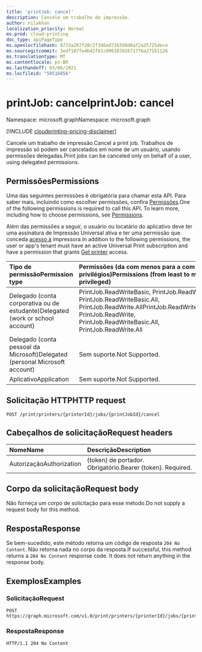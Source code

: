 ```yaml
---
title: 'printJob: cancel'
description: Cancele um trabalho de impressão.
author: nilakhan
localization_priority: Normal
ms.prod: cloud-printing
doc_type: apiPageType
ms.openlocfilehash: 8733a267f20c2f346ed7163d8d0af2a25725dece
ms.sourcegitcommit: 3edf187fe4b42f81c09610782671776a27161126
ms.translationtype: MT
ms.contentlocale: pt-BR
ms.lasthandoff: 03/06/2021
ms.locfileid: "50516856"
---
```

# <a name="printjob-cancel"></a><span data-ttu-id="9f713-103">printJob: cancel</span><span class="sxs-lookup"><span data-stu-id="9f713-103">printJob: cancel</span></span>
<span data-ttu-id="9f713-104">Namespace: microsoft.graph</span><span class="sxs-lookup"><span data-stu-id="9f713-104">Namespace: microsoft.graph</span></span>

[!INCLUDE [cloudprinting-pricing-disclaimer](../../includes/cloudprinting-pricing-disclaimer.md)]

<span data-ttu-id="9f713-105">Cancele um trabalho de impressão.</span><span class="sxs-lookup"><span data-stu-id="9f713-105">Cancel a print job.</span></span> <span data-ttu-id="9f713-106">Trabalhos de impressão só podem ser cancelados em nome de um usuário, usando permissões delegadas.</span><span class="sxs-lookup"><span data-stu-id="9f713-106">Print jobs can be canceled only on behalf of a user, using delegated permissions.</span></span>

## <a name="permissions"></a><span data-ttu-id="9f713-107">Permissões</span><span class="sxs-lookup"><span data-stu-id="9f713-107">Permissions</span></span>
<span data-ttu-id="9f713-p102">Uma das seguintes permissões é obrigatória para chamar esta API. Para saber mais, incluindo como escolher permissões, confira [Permissões](/graph/permissions-reference).</span><span class="sxs-lookup"><span data-stu-id="9f713-p102">One of the following permissions is required to call this API. To learn more, including how to choose permissions, see [Permissions](/graph/permissions-reference).</span></span>

<span data-ttu-id="9f713-110">Além das permissões a seguir, o usuário ou locatário do aplicativo deve ter uma assinatura de Impressão Universal ativa e ter uma permissão que conceda [acesso à](printer-get.md) impressora.</span><span class="sxs-lookup"><span data-stu-id="9f713-110">In addition to the following permissions, the user or app's tenant must have an active Universal Print subscription and have a permission that grants [Get printer](printer-get.md) access.</span></span>

|<span data-ttu-id="9f713-111">Tipo de permissão</span><span class="sxs-lookup"><span data-stu-id="9f713-111">Permission type</span></span> | <span data-ttu-id="9f713-112">Permissões (da com menos para a com mais privilégios)</span><span class="sxs-lookup"><span data-stu-id="9f713-112">Permissions (from least to most privileged)</span></span> |
|:---------------|:--------------------------------------------|
|<span data-ttu-id="9f713-113">Delegado (conta corporativa ou de estudante)</span><span class="sxs-lookup"><span data-stu-id="9f713-113">Delegated (work or school account)</span></span>| <span data-ttu-id="9f713-114">PrintJob.ReadWriteBasic, PrintJob.ReadWrite, PrintJob.ReadWriteBasic.All, PrintJob.ReadWrite.All</span><span class="sxs-lookup"><span data-stu-id="9f713-114">PrintJob.ReadWriteBasic, PrintJob.ReadWrite, PrintJob.ReadWriteBasic.All, PrintJob.ReadWrite.All</span></span> |
|<span data-ttu-id="9f713-115">Delegado (conta pessoal da Microsoft)</span><span class="sxs-lookup"><span data-stu-id="9f713-115">Delegated (personal Microsoft account)</span></span>|<span data-ttu-id="9f713-116">Sem suporte.</span><span class="sxs-lookup"><span data-stu-id="9f713-116">Not Supported.</span></span>|
|<span data-ttu-id="9f713-117">Aplicativo</span><span class="sxs-lookup"><span data-stu-id="9f713-117">Application</span></span>| <span data-ttu-id="9f713-118">Sem suporte.</span><span class="sxs-lookup"><span data-stu-id="9f713-118">Not Supported.</span></span> |

## <a name="http-request"></a><span data-ttu-id="9f713-119">Solicitação HTTP</span><span class="sxs-lookup"><span data-stu-id="9f713-119">HTTP request</span></span>

<!-- {
  "blockType": "ignored"
}
-->
``` http
POST /print/printers/{printerId}/jobs/{printJobId}/cancel
```

## <a name="request-headers"></a><span data-ttu-id="9f713-120">Cabeçalhos de solicitação</span><span class="sxs-lookup"><span data-stu-id="9f713-120">Request headers</span></span>
|<span data-ttu-id="9f713-121">Nome</span><span class="sxs-lookup"><span data-stu-id="9f713-121">Name</span></span>|<span data-ttu-id="9f713-122">Descrição</span><span class="sxs-lookup"><span data-stu-id="9f713-122">Description</span></span>|
|:---|:---|
|<span data-ttu-id="9f713-123">Autorização</span><span class="sxs-lookup"><span data-stu-id="9f713-123">Authorization</span></span>|<span data-ttu-id="9f713-p103">{token} de portador. Obrigatório.</span><span class="sxs-lookup"><span data-stu-id="9f713-p103">Bearer {token}. Required.</span></span>|

## <a name="request-body"></a><span data-ttu-id="9f713-126">Corpo da solicitação</span><span class="sxs-lookup"><span data-stu-id="9f713-126">Request body</span></span>
<span data-ttu-id="9f713-127">Não forneça um corpo de solicitação para esse método.</span><span class="sxs-lookup"><span data-stu-id="9f713-127">Do not supply a request body for this method.</span></span>

## <a name="response"></a><span data-ttu-id="9f713-128">Resposta</span><span class="sxs-lookup"><span data-stu-id="9f713-128">Response</span></span>
<span data-ttu-id="9f713-p104">Se bem-sucedido, este método retorna um código de resposta `204 No Content`. Não retorna nada no corpo da resposta.</span><span class="sxs-lookup"><span data-stu-id="9f713-p104">If successful, this method returns a `204 No Content` response code. It does not return anything in the response body.</span></span>

## <a name="examples"></a><span data-ttu-id="9f713-131">Exemplos</span><span class="sxs-lookup"><span data-stu-id="9f713-131">Examples</span></span>

### <a name="request"></a><span data-ttu-id="9f713-132">Solicitação</span><span class="sxs-lookup"><span data-stu-id="9f713-132">Request</span></span>
<!-- {
  "blockType": "request",
  "name": "printjob_cancel"
}
-->
``` http
POST https://graph.microsoft.com/v1.0/print/printers/{printerId}/jobs/{printJobId}/cancel
```

### <a name="response"></a><span data-ttu-id="9f713-133">Resposta</span><span class="sxs-lookup"><span data-stu-id="9f713-133">Response</span></span>
<!-- {
  "blockType": "response",
  "truncated": true
}
-->
``` http
HTTP/1.1 204 No Content
```

